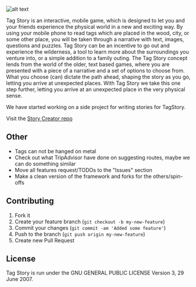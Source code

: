 ![alt text][logo]

Tag Story is an interactive, mobile game, which is designed to let you and your friends experience the physical world in a new and exciting way. By using your mobile phone to read tags which are placed in the wood, city, or some other place, you will be taken through a narrative with text, images, questions and puzzles. Tag Story can be an incentive to go out and experience the wilderness, a tool to learn more about the surroundings you venture into, or a simple addition to a family outing. The Tag Story concept lends from the world of the older, text based games, where you are presented with a piece of a narrative and a set of options to choose from. What you choose (can) dictate the path ahead, shaping the story as you go, letting you arrive at unexpected places. With Tag Story we take this one step further, letting you arrive at an unexpected place in the very physical sense.


We have started working on a side project for writing stories for TagStory.

Visit the [Story Creator repo](https://github.com/Kyrremann/TagStory-StoryCreator)


## Other
* Tags can not be hanged on metal
* Check out what TripAdvisor have done on suggesting routes, maybe we can do something similar
* Move all features request/TODOs to the "Issues" section
* Make a clean version of the framework and forks for the others/spin-offs


## Contributing

1. Fork it
2. Create your feature branch (`git checkout -b my-new-feature`)
3. Commit your changes (`git commit -am 'Added some feature'`)
4. Push to the branch (`git push origin my-new-feature`)
5. Create new Pull Request


## License
Tag Story is run under the GNU GENERAL PUBLIC LICENSE Version 3, 29 June 2007.


[logo]: http://www.uio.no/studier/emner/matnat/ifi/INF5261/h12/project-groups/tag-story--out/feature-graphic-tag-story.png "Tag Story banner"
[xml-style]: http://developer.android.com/guide/topics/ui/themes.html
